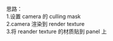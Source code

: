 思路：  
1.设置 camera 的 culling mask  
2.camera 渲染到 render texture  
3.将 reander texture 的材质贴到 panel 上  

